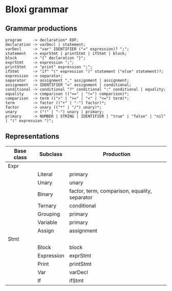# Bloxi grammar

## Grammar productions
```
program     -> declaration* EOF;
declaration -> varDecl | statement;
varDecl     -> "var" IDENTIFIER ("=" expression)? ";";
statement   -> exprStmt | printStmt | ifStmt | block;
block       -> "{" declaration "}";
exprStmt    -> expression ";";
printStmt   -> "print" expression ";";
ifStmt      -> "if" "(" expression ")" statement ("else" statement)?;
expression  -> separator;
separator   -> assignment "," assignment | assignment;
assignment  -> IDENTIFIER "=" assignment | conditional;
conditional -> conditional "?" conditional ":" conditional | equality;
equality    -> comparison (("==" | "!=") comparison)*;
comparison  -> term ((">" | ">=" | "<" | "<=") term)*;
term        -> factor (("+" | "-") factor)*;
factor      -> unary (("*" | "/") unary)*;
unary       -> ("!" | "-") unary | primary;
primary     -> NUMBER | STRING | IDENTIFIER | "true" | "false" | "nil" | "(" expression ")";
```

## Representations
| Base class | Subclass   | Production                                    |
| ---------- | --------   | ----------                                    |
| Expr       |            |                                               |
|            | Literal    | primary                                       |
|            | Unary      | unary                                         |
|            | Binary     | factor, term, comparison, equality, separator |
|            | Ternary    | conditional                                   |
|            | Grouping   | primary                                       |
|            | Variable   | primary                                       |
|            | Assign     | assignment                                    |
| Stmt       |            |                                               |
|            | Block      | block                                         |
|            | Expression | exprStmt                                      |
|            | Print      | printStmt                                     |
|            | Var        | varDecl                                       |
|            | If         | ifStmt                                        |
